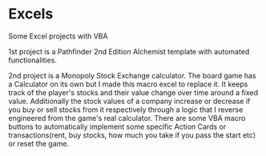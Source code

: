 # Excels
Some Excel projects with VBA

1st project is a Pathfinder 2nd Edition Alchemist template with automated functionalities.

2nd project is a Monopoly Stock Exchange calculator. The board game has a Calculator on its own but I made this macro excel to replace it. It keeps track of the player's stocks and their value change over time around a fixed value. Additionally the stock values of a company increase or decrease if you buy or sell stocks from it respectively through a logic that I reverse engineered from the game's real calculator. There are some VBA macro buttons to automatically implement some specific Action Cards or transactions(rent, buy stocks, how much you take if you pass the start etc) or reset the game.
